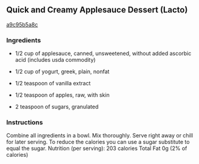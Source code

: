 ## Quick and Creamy Applesauce Dessert (Lacto)

[a9c95b5a8c](https://recipeland.com/recipe/v/quick-creamy-applesauce-dessert-1916)

### Ingredients

 - 1/2 cup of applesauce, canned, unsweetened, without added ascorbic acid (includes usda commodity)

 - 1/2 cup of yogurt, greek, plain, nonfat

 - 1/2 teaspoon of vanilla extract

 - 1/2 teaspoon of apples, raw, with skin

 - 2 teaspoon of sugars, granulated

### Instructions

Combine all ingredients in a bowl. Mix thoroughly. Serve right away or chill for later serving. To reduce the calories you can use a sugar substitute to equal the sugar. Nutrition (per serving): 203 calories Total Fat 0g (2% of calories)